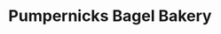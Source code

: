 ---
title: "Pumpernicks Bagel Bakery"
url: /borehamwood/pumpernicks-bagel-bakery/
shop: Bäckerei
---